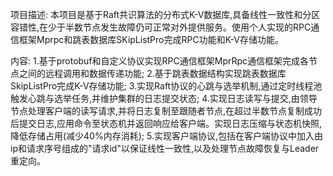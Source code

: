 项目描述:
本项目是基于Raft共识算法的分布式K-V数据库,具备线性一致性和分区容错性,在少于半数节点发生故障仍可正常对外提供服务。使用个人实现的RPC通信框架Mprpc和跳表数据库SKipListPro完成RPC功能和K-V存储功能。

内容:
1.基于protobuf和自定义协议实现RPC通信框架MprRpc通信框架完成各节点之间的远程调用和数据传递功能;
2.基于跳表数据结构实现跳表数据库SkipListPro完成K-V存储功能;
3.实现Raft协议的心跳与选举机制,通过定时线程池触发心跳与选举任务,并维护集群的日志提交状态;
4.实现日志读写与提交,由领导节点处理客户端的读写请求,并将日志复制至跟随者节点,在超过半数节点复制成功后提交日志,应用命令至状态机并返回响应给客户端。实现日志压缩与状态机快照,降低存储占用(减少40%内存消耗);
5.实现客户端协议,包括在客户端协议中加入由ip和请求序号组成的"请求id"以保证线性一致性,以及处理节点故障恢复与Leader重定向。

